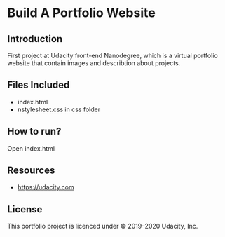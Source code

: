 # Build A Portfolio Website


## Introduction

First project at Udacity front-end Nanodegree, which is a virtual portfolio website that contain images and describtion about projects.



## Files Included 

* index.html
* nstylesheet.css in css folder

## How to run?
 Open index.html



## Resources
 * <https://udacity.com>

 
 
 
## License

This portfolio project  is licenced under  © 2019–2020 Udacity, Inc.
